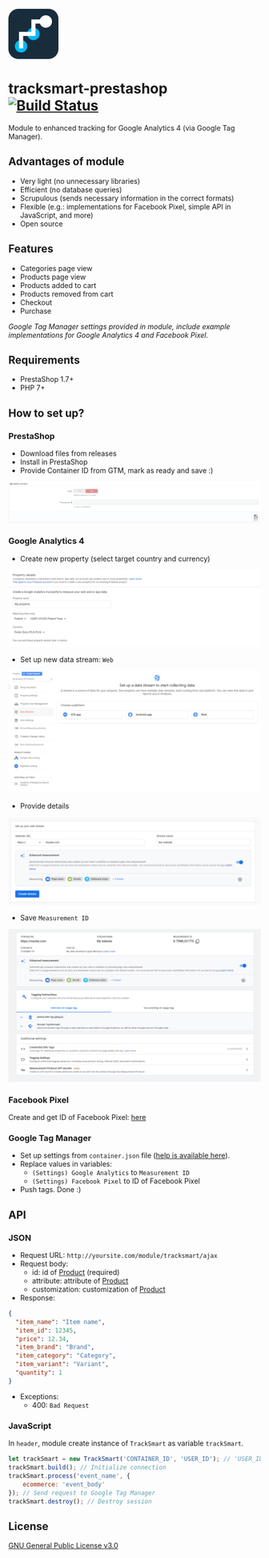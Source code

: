 ![TrackSmart](logo.png)  
# tracksmart-prestashop [![Build Status](https://travis-ci.com/kacperduras/tracksmart-prestashop.svg?branch=main)](https://travis-ci.com/kacperduras/tracksmart-prestashop)

Module to enhanced tracking for Google Analytics 4 (via Google Tag Manager).

## Advantages of module
* Very light (no unnecessary libraries)
* Efficient (no database queries)
* Scrupulous (sends necessary information in the correct formats)
* Flexible (e.g.: implementations for Facebook Pixel, simple API in JavaScript, and more)
* Open source

## Features
* Categories page view
* Products page view
* Products added to cart
* Products removed from cart
* Checkout
* Purchase

*Google Tag Manager settings provided in module, include example implementations for Google Analytics 4 and Facebook Pixel.*

## Requirements
* PrestaShop 1.7+
* PHP 7+

## How to set up?

### PrestaShop
* Download files from releases
* Install in PrestaShop
* Provide Container ID from GTM, mark as ready and save :)

![General settings](docs/general-settings.png)

### Google Analytics 4

* Create new property (select target country and currency)

![New property](docs/ga-1.png)

* Set up new data stream: `Web`

![Setup new data stream](docs/ga-2.png)

* Provide details

![Setup new data stream](docs/ga-3.png)

* Save `Measurement ID`

![Measurement ID](docs/ga-4.png)

### Facebook Pixel

Create and get ID of Facebook Pixel: [here](https://www.facebook.com/business/help/952192354843755)

### Google Tag Manager

* Set up settings from `container.json` file ([help is available here](https://support.google.com/tagmanager/answer/6106997?hl=en)).
* Replace values in variables:
  - `(Settings) Google Analytics` to `Measurement ID`
  - `(Settings) Facebook Pixel` to ID of Facebook Pixel
* Push tags. Done :)

## API

### JSON
* Request URL: `http://yoursite.com/module/tracksmart/ajax`
* Request body:
  - id: id of [Product](https://github.com/PrestaShop/PrestaShop/blob/1.7.7.x/classes/Product.php) (required)
  - attribute: attribute of [Product](https://github.com/PrestaShop/PrestaShop/blob/1.7.7.x/classes/Product.php)
  - customization: customization of [Product](https://github.com/PrestaShop/PrestaShop/blob/1.7.7.x/classes/Product.php)
* Response:
```json
{
  "item_name": "Item name",
  "item_id": 12345,
  "price": 12.34,
  "item_brand": "Brand",
  "item_category": "Category",
  "item_variant": "Variant",
  "quantity": 1
}
```
* Exceptions:
  - 400: `Bad Request`
  
### JavaScript

In `header`, module create instance of `TrackSmart` as variable `trackSmart`.

```javascript
let trackSmart = new TrackSmart('CONTAINER_ID', 'USER_ID'); // 'USER_ID' is optional
trackSmart.build(); // Initialize connection
trackSmart.process('event_name', {
    ecommerce: 'event_body'
}); // Send request to Google Tag Manager
trackSmart.destroy(); // Destroy session
```

## License
[GNU General Public License v3.0](LICENSE)
